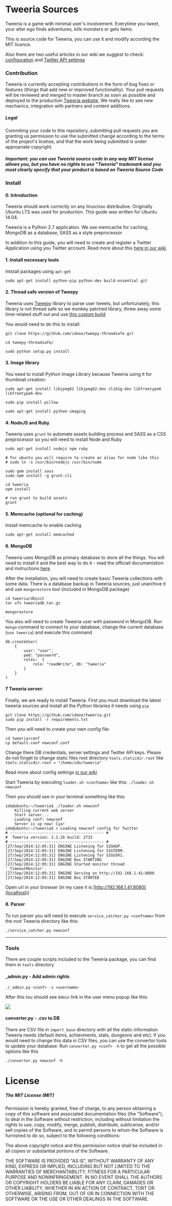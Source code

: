 # Tweeria Sources

Tweeria is a game with minimal user's involvement. Everytime you tweet, your alter ego finds adventures, kills monsters or gets items.

This is source code for Tweeria, you can use it and modify according the MIT licence.

Also there are two useful articles in our wiki we suggest to check: [configuration](https://github.com/idooo/tweeria/wiki/Configuration) and [Twitter API settings](https://github.com/idooo/tweeria/wiki/Twitter-API-settings) 

### Contribution

Tweeria is currently accepting contributions in the form of bug fixes or features (things that add new or improved functionality). Your pull requests will be reviewed and merged to master branch as soon as possible and deployed to the production [Tweeria website](http://tweeria.com). We really like to see new mechanics, integration with partners and content additions.

##### Legal
Commiting your code to this repository, submitting pull requests you are granting us permission to use the submitted change according to the terms of the project's license, and that the work being submitted is under appropriate copyright.

##### Important: you can use Tweeria source code in any way MIT license allows you, but you have no rights to use "Tweeria" trademark and you must clearly specify that your product is based on Tweeria Source Code 

### Install

#### 0. Introduction
Tweeria should work correctly on any linux/osx distributive. Originally Ubuntu LTS was used for production. This guide was written for Ubuntu 14.04.

Tweeria is a Python 2.7 application. We use memcache for caching, MongoDB as a database, SASS as a style preprocessor

In addition to this guide, you will need to create and register a Twitter Application using you Twitter account. Read more about this [here in our wiki](https://github.com/idooo/tweeria/wiki/Twitter-API-settings)

#### 1. Install necessary tools

Intstall packages using `apt-get`

```
sudo apt-get install python-pip python-dev build-essential git
```

#### 2. Thread safe version of Tweepy

Tweeria uses [Tweepy](https://github.com/tweepy/tweepy) library to parse user tweets, but unfortunately, this library is not thread safe so we monkey patched library, threw away some time-related stuff out and use [this custom build](https://github.com/idooo/tweepy-threadsafe)

You would need to do this to install:

```
git clone https://github.com/idooo/tweepy-threadsafe.git

cd tweepy-threadsafe/

sudo python setup.py install
```

#### 3. Image library

You need to install Python Image Library because Tweeria using it for thumbnail creation:

```
sudo apt-get install libjpeg62 libjpeg62-dev zlib1g-dev libfreetype6 libfreetype6-dev

sudo pip install pillow

sudo apt-get install python-imaging
```

#### 4. NodeJS and Ruby

Tweeria uses `grunt` to automate assets building process and SASS as a CSS preprocessor so you will need to install Node and Ruby

```
sudo apt-get install nodejs npm ruby

# For ubuntu you will require to create an alias for node like this 
# sudo ln -s /usr/bin/nodejs /usr/bin/node

sudo gem install sass
sudo npm install -g grunt-cli

cd tweeria
npm install

# run grunt to build assets
grunt
```

#### 5. Memcache (optional for caching)
Install memcache to enable caching

```
sudo apt-get install memcached
```

#### 6. MongoDB

Tweeria uses MongoDB as primary database to store all the things. You will need to install it and the best way to do it - read the officiall documentation and instructions [here](http://docs.mongodb.org/manual/tutorial/install-mongodb-on-ubuntu/)

After the installation, you will need to create basic Tweeria collections with some data. There is a database backup in Tweeria sources, just unarchive it and use `mongorestore` tool (included in MongoDB package) 

```
cd tweeria/dbinit
tar xfv tweeriadb.tar.gz

mongorestore
```

You also will need to create Tweeria user with password in MongoDB. Run `mongo` command to connect to your database, change the current database (`use tweeria`) and execute this command

```
db.createUser(
	{
		user: "user",
		pwd: "password",
		roles:  { 
			role: "readWrite", db: "tweeria" 
		}
	}
)
```


#### 7 Tweeria server:

Finally, we are ready to install Tweeria. First you must download the latest tweeria sources and install all the Python libraries it needs using `pip`

```
git clone https://github.com/idooo/tweeria.git
sudo pip install -r requirements.txt
```

Then you will need to create your own config file:

```
cd tweeria/conf
cp default.conf newconf.conf
```

Change there DB credentials, server settings and Twitter API keys. Please do not forget to change static files root directory `tools.staticdir.root` like `tools.staticdir.root = "/home/ido/tweeria"`

Read more about config settings [in our wiki](https://github.com/idooo/tweeria/wiki/Config)

Start Tweeria by executing `loader.sh <confname>` like this: `./loader.sh newconf`

Then you should see in your terminal something like this:

```
ido@ubuntu:~/tweeria$ ./loader.sh newconf
	Killing current web server
	Start server...
	Loading conf: newconf
	Server is up now! Cya!
ido@ubuntu:~/tweeria$ > Loading newconf config for Twitter
# ----------------------------------------- #
#  Tweeria version: 2.3.2b build: 2733
# ----------------------------------------- #
[27/Sep/2014:12:05:31] ENGINE Listening for SIGHUP.
[27/Sep/2014:12:05:31] ENGINE Listening for SIGTERM.
[27/Sep/2014:12:05:31] ENGINE Listening for SIGUSR1.
[27/Sep/2014:12:05:31] ENGINE Bus STARTING
[27/Sep/2014:12:05:31] ENGINE Started monitor thread '_TimeoutMonitor'.
[27/Sep/2014:12:05:31] ENGINE Serving on http://192.168.1.41:8080
[27/Sep/2014:12:05:31] ENGINE Bus STARTED
```

Open url in your browser (in my case it is [http://192.168.1.41:8080](localhost))

#### 8. Parser

To run parser you will need to execute `service_catcher.py <confname>` from the root Tweeria directory like this:

```
./service_catcher.py newconf
```

----------------
### Tools

There are couple scripts included to the Tweeria package, you can find them in `tools` directory 

#### _admin.py - Add admin rights

```
./_admin.py <conf> -s <username>
```
After this tou should see `Admin` link in the user menu popup like this:

![](http://shteinikov.com/files/tweeria/admin_link.png) 

#### converter.py - .csv to DB 

There are CSV file in `import_base` directory with all the static information Tweeria needs (default items, achievments, stats, dungeons and etc). If you would need to change this data in CSV files, you can use the convertor tools to update your database. Run `converter.py <conf> -h` to get all the possible options like this

```
./converter.py newconf -h
```


# License

##### The MIT License (MIT)

Permission is hereby granted, free of charge, to any person obtaining a copy of
this software and associated documentation files (the "Software"), to deal in
the Software without restriction, including without limitation the rights to
use, copy, modify, merge, publish, distribute, sublicense, and/or sell copies of
the Software, and to permit persons to whom the Software is furnished to do so,
subject to the following conditions:

The above copyright notice and this permission notice shall be included in all
copies or substantial portions of the Software.

THE SOFTWARE IS PROVIDED "AS IS", WITHOUT WARRANTY OF ANY KIND, EXPRESS OR
IMPLIED, INCLUDING BUT NOT LIMITED TO THE WARRANTIES OF MERCHANTABILITY, FITNESS
FOR A PARTICULAR PURPOSE AND NONINFRINGEMENT. IN NO EVENT SHALL THE AUTHORS OR
COPYRIGHT HOLDERS BE LIABLE FOR ANY CLAIM, DAMAGES OR OTHER LIABILITY, WHETHER
IN AN ACTION OF CONTRACT, TORT OR OTHERWISE, ARISING FROM, OUT OF OR IN
CONNECTION WITH THE SOFTWARE OR THE USE OR OTHER DEALINGS IN THE SOFTWARE.


